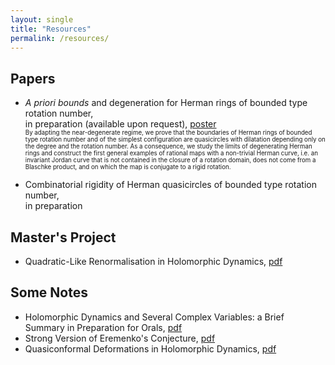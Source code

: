 ```yaml
---
layout: single
title: "Resources"
permalink: /resources/
---
```


## Papers
  * _A priori bounds_ and degeneration for Herman rings of bounded type rotation number,   
  in preparation (available upon request), [poster](https://www.msri.org/ckeditor_assets/attachments/2014/Poster-WRL.pdf)   
  <sub> <sup> By adapting the near-degenerate regime, we prove that the boundaries of Herman rings of bounded type rotation number and of the simplest configuration are quasicircles with dilatation depending only on the degree and the rotation number. As a consequence, we study the limits of degenerating Herman rings and construct the first general examples of rational maps with a non-trivial Herman curve, i.e. an invariant Jordan curve that is not contained in the closure of a rotation domain, does not come from a Blaschke product, and on which the map is conjugate to a rigid rotation. </sup> </sub>    

  * Combinatorial rigidity of Herman quasicircles of bounded type rotation number,   
  in preparation

## Master's Project
  * Quadratic-Like Renormalisation in Holomorphic Dynamics, [pdf](/files/masters-thesis.pdf)

## Some Notes
  * Holomorphic Dynamics and Several Complex Variables: a Brief Summary in Preparation for Orals, [pdf](/files/orals-summary.pdf)
  * Strong Version of Eremenko's Conjecture, [pdf](/files/eremenko-lyubich-class.pdf)
  * Quasiconformal Deformations in Holomorphic Dynamics, [pdf](/files/quasiconformal-deformations.pdf)
